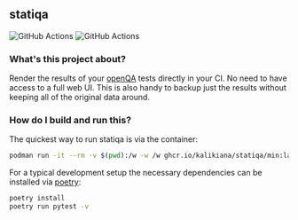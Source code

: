 <!--
SPDX-FileCopyrightText: 2023 Liv Dywan <liv@twotoasts.de>

SPDX-License-Identifier: EUPL-1.2
-->

## statiqa

![GitHub Actions](https://github.com/kalikiana/statiqa/actions/workflows/test.yaml/badge.svg)
![GitHub Actions](https://github.com/kalikiana/statiqa/actions/workflows/container.yaml/badge.svg)

### What's this project about?

Render the results of your [openQA](https://open.qa) tests directly in your CI. No need to have access to a full web UI. This is also handy to backup just the results without keeping all of the original data around.

### How do I build and run this?

The quickest way to run statiqa is via the container:

```bash
podman run -it --rm -v $(pwd):/w -w /w ghcr.io/kalikiana/statiqa/min:latest
```

For a typical development setup the necessary dependencies can be installed via [poetry](https://python-poetry.org):

```bash
poetry install
poetry run pytest -v